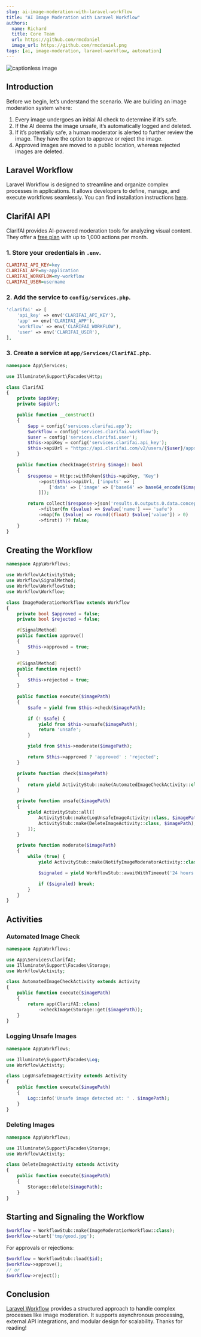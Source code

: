 ```yaml
---
slug: ai-image-moderation-with-laravel-workflow
title: "AI Image Moderation with Laravel Workflow"
authors:
  name: Richard
  title: Core Team
  url: https://github.com/rmcdaniel
  image_url: https://github.com/rmcdaniel.png
tags: [ai, image-moderation, laravel-workflow, automation]
---
```


![captionless image](https://miro.medium.com/v2/resize:fit:1400/format:webp/1*Sz-f9McEdB5UIlr55GOjyw.png)

## Introduction

Before we begin, let’s understand the scenario. We are building an image moderation system where:

1. Every image undergoes an initial AI check to determine if it’s safe.
2. If the AI deems the image unsafe, it’s automatically logged and deleted.
3. If it’s potentially safe, a human moderator is alerted to further review the image. They have the option to approve or reject the image.
4. Approved images are moved to a public location, whereas rejected images are deleted.

## Laravel Workflow

Laravel Workflow is designed to streamline and organize complex processes in applications. It allows developers to define, manage, and execute workflows seamlessly. You can find installation instructions [here](https://github.com/laravel-workflow/laravel-workflow).

## ClarifAI API

ClarifAI provides AI-powered moderation tools for analyzing visual content. They offer a [free plan](https://www.clarifai.com/pricing) with up to 1,000 actions per month.

### 1. Store your credentials in `.env`.
```ini
CLARIFAI_API_KEY=key
CLARIFAI_APP=my-application
CLARIFAI_WORKFLOW=my-workflow
CLARIFAI_USER=username
```

### 2. Add the service to `config/services.php`.
```php
'clarifai' => [
    'api_key' => env('CLARIFAI_API_KEY'),
    'app' => env('CLARIFAI_APP'),
    'workflow' => env('CLARIFAI_WORKFLOW'),
    'user' => env('CLARIFAI_USER'),
],
```

### 3. Create a service at `app/Services/ClarifAI.php`.
```php
namespace App\Services;

use Illuminate\Support\Facades\Http;

class ClarifAI
{
    private $apiKey;
    private $apiUrl;

    public function __construct()
    {
        $app = config('services.clarifai.app');
        $workflow = config('services.clarifai.workflow');
        $user = config('services.clarifai.user');
        $this->apiKey = config('services.clarifai.api_key');
        $this->apiUrl = "https://api.clarifai.com/v2/users/{$user}/apps/{$app}/workflows/{$workflow}/results/";
    }

    public function checkImage(string $image): bool
    {
        $response = Http::withToken($this->apiKey, 'Key')
            ->post($this->apiUrl, ['inputs' => [
                ['data' => ['image' => ['base64' => base64_encode($image)]]],
            ]]);

        return collect($response->json('results.0.outputs.0.data.concepts', []))
            ->filter(fn ($value) => $value['name'] === 'safe')
            ->map(fn ($value) => round((float) $value['value']) > 0)
            ->first() ?? false;
    }
}
```

## Creating the Workflow

```php
namespace App\Workflows;

use Workflow\ActivityStub;
use Workflow\SignalMethod;
use Workflow\WorkflowStub;
use Workflow\Workflow;

class ImageModerationWorkflow extends Workflow
{
    private bool $approved = false;
    private bool $rejected = false;

    #[SignalMethod]
    public function approve()
    {
        $this->approved = true;
    }

    #[SignalMethod]
    public function reject()
    {
        $this->rejected = true;
    }

    public function execute($imagePath)
    {
        $safe = yield from $this->check($imagePath);

        if (! $safe) {
            yield from $this->unsafe($imagePath);
            return 'unsafe';
        }

        yield from $this->moderate($imagePath);

        return $this->approved ? 'approved' : 'rejected';
    }

    private function check($imagePath)
    {
        return yield ActivityStub::make(AutomatedImageCheckActivity::class, $imagePath);
    }

    private function unsafe($imagePath)
    {
        yield ActivityStub::all([
            ActivityStub::make(LogUnsafeImageActivity::class, $imagePath),
            ActivityStub::make(DeleteImageActivity::class, $imagePath),
        ]);
    }

    private function moderate($imagePath)
    {
        while (true) {
            yield ActivityStub::make(NotifyImageModeratorActivity::class, $imagePath);

            $signaled = yield WorkflowStub::awaitWithTimeout('24 hours', fn () => $this->approved || $this->rejected);

            if ($signaled) break;
        }
    }
}
```

## Activities

### Automated Image Check
```php
namespace App\Workflows;

use App\Services\ClarifAI;
use Illuminate\Support\Facades\Storage;
use Workflow\Activity;

class AutomatedImageCheckActivity extends Activity
{
    public function execute($imagePath)
    {
        return app(ClarifAI::class)
            ->checkImage(Storage::get($imagePath));
    }
}
```

### Logging Unsafe Images
```php
namespace App\Workflows;

use Illuminate\Support\Facades\Log;
use Workflow\Activity;

class LogUnsafeImageActivity extends Activity
{
    public function execute($imagePath)
    {
        Log::info('Unsafe image detected at: ' . $imagePath);
    }
}
```

### Deleting Images
```php
namespace App\Workflows;

use Illuminate\Support\Facades\Storage;
use Workflow\Activity;

class DeleteImageActivity extends Activity
{
    public function execute($imagePath)
    {
        Storage::delete($imagePath);
    }
}
```

## Starting and Signaling the Workflow
```php
$workflow = WorkflowStub::make(ImageModerationWorkflow::class);
$workflow->start('tmp/good.jpg');
```

For approvals or rejections:
```php
$workflow = WorkflowStub::load($id);
$workflow->approve();
// or
$workflow->reject();
```

## Conclusion

[Laravel Workflow](https://github.com/laravel-workflow/laravel-workflow) provides a structured approach to handle complex processes like image moderation. It supports asynchronous processing, external API integrations, and modular design for scalability. Thanks for reading!

